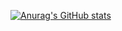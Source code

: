 [![Anurag's GitHub stats](https://github-readme-stats.vercel.app/api?username=Ryan4253&count_private=true&theme=radical)](https://github.com/anuraghazra/github-readme-stats)
